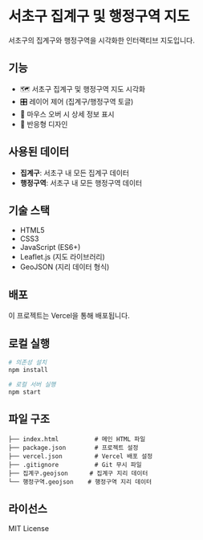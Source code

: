 # 서초구 집계구 및 행정구역 지도

서초구의 집계구와 행정구역을 시각화한 인터랙티브 지도입니다.

## 기능

- 🗺️ 서초구 집계구 및 행정구역 지도 시각화
- 🎛️ 레이어 제어 (집계구/행정구역 토글)
- 📍 마우스 오버 시 상세 정보 표시
- 📱 반응형 디자인

## 사용된 데이터

- **집계구**: 서초구 내 모든 집계구 데이터
- **행정구역**: 서초구 내 모든 행정구역 데이터

## 기술 스택

- HTML5
- CSS3
- JavaScript (ES6+)
- Leaflet.js (지도 라이브러리)
- GeoJSON (지리 데이터 형식)

## 배포

이 프로젝트는 Vercel을 통해 배포됩니다.

## 로컬 실행

```bash
# 의존성 설치
npm install

# 로컬 서버 실행
npm start
```

## 파일 구조

```
├── index.html          # 메인 HTML 파일
├── package.json        # 프로젝트 설정
├── vercel.json         # Vercel 배포 설정
├── .gitignore          # Git 무시 파일
├── 집계구.geojson      # 집계구 지리 데이터
└── 행정구역.geojson    # 행정구역 지리 데이터
```

## 라이선스

MIT License
